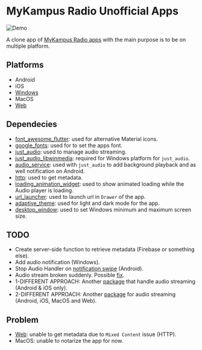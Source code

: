 # MyKampus Radio Unofficial Apps

![Demo](https://github.com/saifymatteo/mkr_flutter/blob/master/images/github/MKR_Unofficial_App_Demo.gif)

A clone app of [MyKampus Radio apps](https://play.google.com/store/apps/details?id=info.mykampusradio.station) with the main purpose is to be on multiple platform.

## Platforms

- Android
- iOS
- [Windows](https://github.com/saifymatteo/mkr_flutter/releases)
- MacOS
- [Web](https://mkrunofficial.netlify.app/)

## Dependecies

- [font_awesome_flutter](https://pub.dev/packages/font_awesome_flutter): used for alternative Material icons.
- [google_fonts](https://pub.dev/packages/google_fonts): used for to set the apps font.
- [just_audio](https://pub.dev/packages/just_audio): used to manage audio streaming.
- [just_audio_libwinmedia](https://pub.dev/packages/just_audio_libwinmedia): required for Windows platform for ```just_audio```.
- [audio_service](https://pub.dev/packages/audio_service): used with ```just_audio``` to add background playback and as well notification on Android.
- [http](https://pub.dev/packages/http): used to get metadata.
- [loading_animation_widget](https://pub.dev/packages/loading_animation_widget): used to show animated loading while the Audio player is loading.
- [url_launcher](https://pub.dev/packages/url_launcher): used to launch url in ```Drawer``` of the app.
- [adaptive_theme](https://pub.dev/packages/adaptive_theme): used for light and dark mode for the app.
- [desktop_window](https://pub.dev/packages/desktop_window): used to set Windows minimum and maximum screen size.

## TODO

- Create server-side function to retrieve metadata (Firebase or something else).
- Add audio notification (Windows).
- Stop Audio Handler on [notification swipe](https://github.com/ryanheise/audio_service/wiki/FAQ?ref=morioh.com&utm_source=morioh.com#how-can-i-stop-the-audio-handler-when-the-user-swipes-away-the-app-in-the-task-manager) (Android).
- Audio stream broken suddenly. Possible [fix](https://github.com/ryanheise/just_audio/issues/4#issuecomment-643762611).
- 1-DIFFERENT APPROACH: Another [package](https://pub.dev/packages/flutter_radio_player) that handle audio streaming (Android & iOS only).
- 2-DIFFERENT APPROACH: Another [package](https://pub.dev/packages/assets_audio_player) for audio streaming (Android, iOS, MacOS and Web).

## Problem

- [Web](https://github.com/saifymatteo/mkr_flutter/blob/master/images/github/Mixed%20Content%20error.png): unable to get metadata due to ```Mixed Content``` issue (HTTP).
- MacOS: unable to notarize the app for now.
